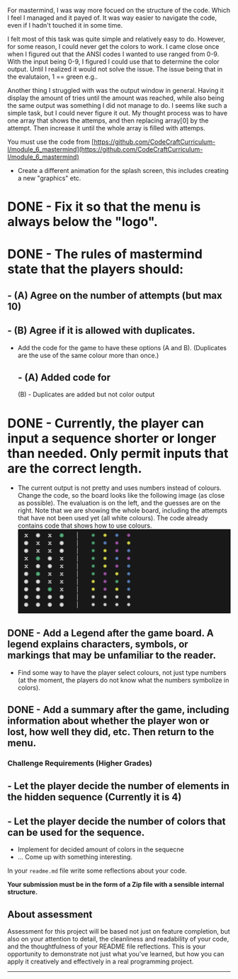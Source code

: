 For mastermind, I was way more focued on the structure of the code. Which I feel I managed and it payed of. It was way easier to navigate the code, even if I hadn't touched it in some time.

I felt most of this task was quite simple and relatively easy to do. However, for some reason, I could never get the colors to work. I came close once when I figured out that the ANSI codes I wanted to use ranged from 0-9. With the input being 0-9, I figured I could use that to determine the color output. Until I realized it would not solve the issue. The issue being that in the evalutaion, 1 == green e.g.. 

Another thing I struggled with was the output window in general. Having it display the amount of tries until the amount was reached, while also being the same output was something I did not manage to do. I seems like such a simple task, but I could never figure it out. My thought process was to have one array that shows the attemps, and then replacing array[0] by the attempt. Then increase it until the whole array is filled with attemps.


You must use the code from [https://github.com/CodeCraftCurriculum-I/module_6_mastermind](https://github.com/CodeCraftCurriculum-I/module_6_mastermind)

- Create a different animation for the splash screen, this includes creating a new "graphics" etc.
# DONE - Fix it so that the menu is always below the "logo".  
# DONE - The rules of mastermind state that the players should:
 ## - (A) Agree on the number of attempts (but max 10)
 ## - (B) Agree if it is allowed with duplicates.
- Add the code for the game to have these options (A and B). (Duplicates are the use of the same colour more than once.)    
  ## - (A) Added code for
  (B) - Duplicates are added but not color output
# DONE - Currently, the player can input a sequence shorter or longer than needed. Only permit inputs that are the correct length.
- The current output is not pretty and uses numbers instead of colours. Change the code, so the board looks like the following image (as close as possible). The evaluation is on the left, and the guesses are on the right. Note that we are showing the whole board, including the attempts that have not been used yet (all white colours). The code already contains code that shows how to use colours.
    ![description of what the game should look like.](./brett_1.png)
## DONE - Add a Legend after the game board. A legend explains characters, symbols, or markings that may be unfamiliar to the reader.
- Find some way to have the player select colours, not just type numbers (at the moment, the players do not know what the numbers symbolize in colors).
## DONE - Add a summary after the game, including information about whether the player won or lost, how well they did, etc. Then return to the menu.

### Challenge Requirements (Higher Grades)

## - Let the player decide the number of elements in the hidden sequence (Currently it is 4)
## -  Let the player decide the number of colors that can be used for the sequence.
- Implement for decided amount of colors in the sequecne
- ... Come up with something interesting.

In your `readme.md` file write some reflections about your code.

**Your submission must be in the form of a Zip file with a sensible internal structure.**

## About assessment

Assessment for this project will be based not just on feature completion, but also on your attention to detail, the cleanliness and readability of your code, and the thoughtfulness of your README file reflections. This is your opportunity to demonstrate not just what you've learned, but how you can apply it creatively and effectively in a real programming project.

---

